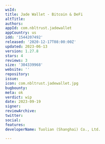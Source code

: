 ```yaml
---
wsId: 
title: Jade Wallet - Bitcoin & DeFi
altTitle: 
authors: 
appId: com.nbltrust.jadewallet
appCountry: us
idd: '1544207492'
released: '2020-12-17T08:00:00Z'
updated: 2023-06-13
version: 1.27.8
stars: 4
reviews: 3
size: '304339968'
website: ''
repository: 
issue: 
icon: com.nbltrust.jadewallet.jpg
bugbounty: 
meta: ok
verdict: wip
date: 2023-09-19
signer: 
reviewArchive: 
twitter: 
social: 
features: 
developerName: Tuolian (Shanghai) Co., Ltd.

---
```



